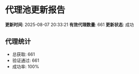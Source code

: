 # 代理池更新报告

**更新时间**: 2025-08-07 20:33:21
**有效代理数量**: 661
**更新状态**:  成功

## 代理统计
- 总获取: 661
- 验证通过: 661
- 成功率: 100%
